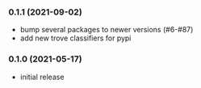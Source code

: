 ### 0.1.1 (2021-09-02)

- bump several packages to newer versions (#6-#87)
- add new trove classifiers for pypi 

### 0.1.0 (2021-05-17)

- initial release 
